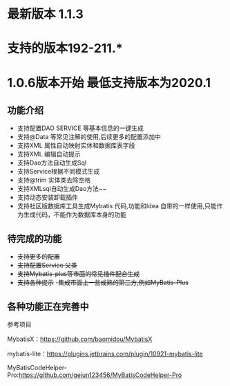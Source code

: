 # 最新版本 1.1.3
# 支持的版本192-211.* 
# 1.0.6版本开始 最低支持版本为2020.1
## 功能介绍
 - 支持配置DAO SERVICE 等基本信息的一键生成
 - 支持@Data 等常见注解的使用,后续更多的配置添加中
 - 支持XML 属性自动映射实体和数据库表字段
 - 支持XML 编辑自动提示
 - 支持Dao方法自动生成Sql
 - 支持Service根据不同模式生成
 - 支持@trim 实体类去除空格
 - 支持XMLsql自动生成Dao方法~~
 - 支持动态安装卸载插件
 - 支持社区版数据库工具生成Mybatis 代码,功能和Idea 自带的一样使用,只能作为生成代码，不能作为数据库本身的功能
## 待完成的功能
 - ~~支持更多的配置~~
 - ~~支持配置Service 父类~~
 - ~~支持Mybatis-plus等市面的常见插件配合生成~~
 - ~~支持各种提示~~
 -~~集成市面上一些成熟的第三方,例如MyBatis-Plus~~
## 各种功能正在完善中
参考项目

   MybatisX：https://github.com/baomidou/MybatisX
   
   mybatis-lite：https://plugins.jetbrains.com/plugin/10921-mybatis-lite
   
   MyBatisCodeHelper-Pro:https://github.com/gejun123456/MyBatisCodeHelper-Pro
